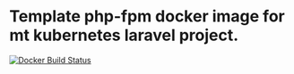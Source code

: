 # Template php-fpm docker image for mt kubernetes laravel project.

[![Docker Build Status](https://img.shields.io/docker/build/kusumoto/mt-php-docker-template.svg)](https://hub.docker.com/r/kusumoto/mt-php-docker-template/)
